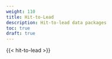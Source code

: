 ```yaml
---
weight: 110
title: Hit-to-Lead
description: Hit-to-lead data packages
toc: true
draft: true
---
```


{{< hit-to-lead >}}